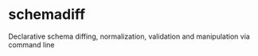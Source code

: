 # schemadiff
Declarative schema diffing, normalization, validation and manipulation via command line
